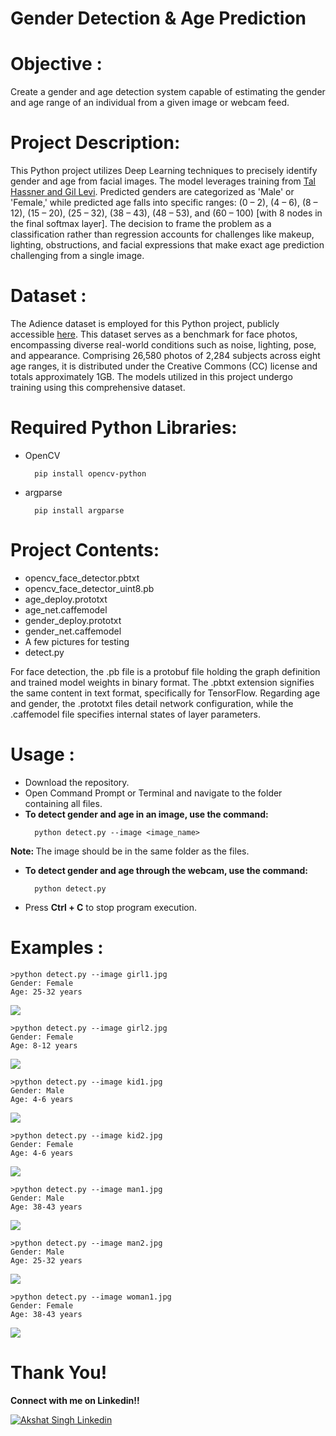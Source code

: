 #
# Gender Detection & Age Prediction

# Objective :

Create a gender and age detection system capable of estimating the gender and age range of an individual from a given image or webcam feed.

#
# Project Description:

This Python project utilizes Deep Learning techniques to precisely identify gender and age from facial images. The model leverages training from <a href="https://talhassner.github.io/home/projects/Adience/Adience-data.html">Tal Hassner and Gil Levi</a>. Predicted genders are categorized as 'Male' or 'Female,' while predicted age falls into specific ranges: (0 – 2), (4 – 6), (8 – 12), (15 – 20), (25 – 32), (38 – 43), (48 – 53), and (60 – 100) [with 8 nodes in the final softmax layer]. The decision to frame the problem as a classification rather than regression accounts for challenges like makeup, lighting, obstructions, and facial expressions that make exact age prediction challenging from a single image.

#
# Dataset :

The Adience dataset is employed for this Python project, publicly accessible <a href="https://www.kaggle.com/ttungl/adience-benchmark-gender-and-age-classification">here</a>. This dataset serves as a benchmark for face photos, encompassing diverse real-world conditions such as noise, lighting, pose, and appearance. Comprising 26,580 photos of 2,284 subjects across eight age ranges, it is distributed under the Creative Commons (CC) license and totals approximately 1GB. The models utilized in this project undergo training using this comprehensive dataset.

# 
# Required Python Libraries:
<ul>
    <li>OpenCV</li>
    
      pip install opencv-python
</ul>
<ul>
    <li>argparse</li>
  
      pip install argparse
</ul>

#
# Project Contents:
<ul>
    <li>opencv_face_detector.pbtxt</li>
    <li>opencv_face_detector_uint8.pb</li>
    <li>age_deploy.prototxt</li>
    <li>age_net.caffemodel</li>
    <li>gender_deploy.prototxt</li>
    <li>gender_net.caffemodel</li>
    <li>A few pictures for testing</li>
    <li>detect.py</li>
</ul>
For face detection, the .pb file is a protobuf file holding the graph definition and trained model weights in binary format. The .pbtxt extension signifies the same content in text format, specifically for TensorFlow. Regarding age and gender, the .prototxt files detail network configuration, while the .caffemodel file specifies internal states of layer parameters.
 
#
# Usage :
 <ul>
    <li>Download the repository.</li>
    <li>Open Command Prompt or Terminal and navigate to the folder containing all files.</li>
    <li><b>To detect gender and age in an image, use the command:</b></li>
  
      python detect.py --image <image_name>
</ul>
    <p><b>Note: </b>The image should be in the same folder as the files.</p> 
<ul>
    <li><b>To detect gender and age through the webcam, use the command:</b></li>
  
      python detect.py
</ul>
<ul>
    <li>Press <b>Ctrl + C</b> to stop program execution.</li>
</ul>

#
# Examples :

    >python detect.py --image girl1.jpg
    Gender: Female
    Age: 25-32 years
    
<img src="Example/Detecting age and gender girl1.png">

    >python detect.py --image girl2.jpg
    Gender: Female
    Age: 8-12 years
    
<img src="Example/Detecting age and gender girl2.png">

    >python detect.py --image kid1.jpg
    Gender: Male
    Age: 4-6 years    
    
<img src="Example/Detecting age and gender kid1.png">

    >python detect.py --image kid2.jpg
    Gender: Female
    Age: 4-6 years  
    
<img src="Example/Detecting age and gender kid2.png">

    >python detect.py --image man1.jpg
    Gender: Male
    Age: 38-43 years
    
<img src="Example/Detecting age and gender man1.png">

    >python detect.py --image man2.jpg
    Gender: Male
    Age: 25-32 years
    
<img src="Example/Detecting age and gender man2.png">

    >python detect.py --image woman1.jpg
    Gender: Female
    Age: 38-43 years
    
<img src="Example/Detecting age and gender woman1.png">
              
#
# Thank You!
<b>Connect with me on Linkedin!!</b>

[![Akshat Singh Linkedin](https://img.shields.io/badge/LinkedIn-0077B5?style=for-the-badge&logo=linkedin&logoColor=white)](https://www.linkedin.com/in/akshtsng/)